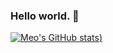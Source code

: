 <h3>Hello world. 👋</h3 align="center">

<!--<p align="center">
    <img src="https://readme.app.surmon.me/api/render?template_id=github-top-languages&props.username=miaobuao&props.theme=dark&props.background=transparent&props.count=12&props.columns=4&props.rowGap=22&props.columnGap=80&props.legendSize=6&svg.width=846&svg.height=176">
</p>-->

[![Meo's GitHub stats](https://github-readme-stats.vercel.app/api?username=miaobuao&show_icons=true&theme=chartreuse-dark))](https://miaobuao.github.io/)
